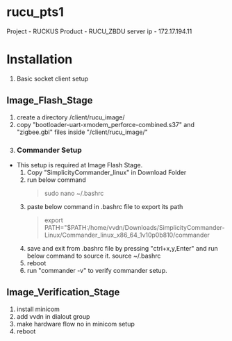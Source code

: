 # rucu_pts1

Project - RUCKUS
Product - RUCU_ZBDU
server ip - 172.17.194.11

# Installation
1. Basic socket client setup
## Image_Flash_Stage
1. create a directory /client/rucu_image/
2. copy "bootloader-uart-xmodem_perforce-combined.s37" and "zigbee.gbl" files inside "/client/rucu_image/"
3. ### Commander Setup 
- This setup is required at Image Flash Stage.
    1. Copy "SimplicityCommander_linux" in Download Folder
    2. run below command 
        > sudo nano ~/.bashrc 
    3. paste below command in .bashrc file to export its path
        > export PATH="$PATH:/home/vvdn/Downloads/SimplicityCommander-Linux/Commander_linux_x86_64_1v10p0b810/commander
    4. save and exit from .bashrc file by pressing "ctrl+x,y,Enter" and run below command to source it.
        source ~/.bashrc
    5. reboot
    6. run "commander -v" to verify commander setup.

## Image_Verification_Stage
1. install minicom
2. add vvdn in dialout group
3. make hardware flow no in minicom setup
4. reboot
